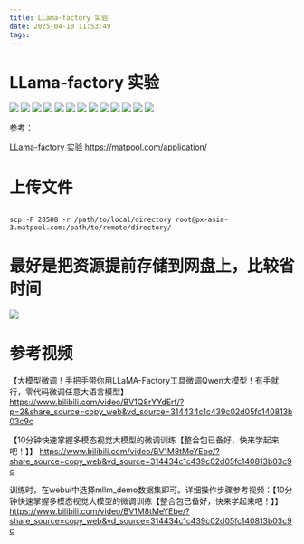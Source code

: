 ```yaml
---
title: LLama-factory 实验
date: 2025-04-10 11:53:49
tags:
---
```



# LLama-factory 实验


![](../images/llama_factory/img00.png)
![](../images/llama_factory/img01.png)
![](../images/llama_factory/img02.png)
![](../images/llama_factory/img03.png)
![](../images/llama_factory/img04.png)
![](../images/llama_factory/img05.png)
![](../images/llama_factory/img06.png)
![](../images/llama_factory/img07.png)
![](../images/llama_factory/img08.png)
![](../images/llama_factory/img09.png)
![](../images/llama_factory/img10.png)
![](../images/llama_factory/img11.png)
![](../images/llama_factory/img12.png)


参考：

[LLama-factory 实验](https://github.com/huggingface/llama-factory)
https://matpool.com/application/


# 上传文件 

```

scp -P 28508 -r /path/to/local/directory root@px-asia-3.matpool.com:/path/to/remote/directory/

```

# 最好是把资源提前存储到网盘上，比较省时间

![](../images/llama_factory/img13.png)

# 参考视频
【大模型微调！手把手带你用LLaMA-Factory工具微调Qwen大模型！有手就行，零代码微调任意大语言模型】 https://www.bilibili.com/video/BV1Q8rYYdErf/?p=2&share_source=copy_web&vd_source=314434c1c439c02d05fc140813b03c9c

【10分钟快速掌握多模态视觉大模型的微调训练【整合包已备好，快来学起来吧！】】 https://www.bilibili.com/video/BV1M8tMeYEbe/?share_source=copy_web&vd_source=314434c1c439c02d05fc140813b03c9c


训练时，在webui中选择mllm_demo数据集即可。详细操作步骤参考视频：【10分钟快速掌握多模态视觉大模型的微调训练【整合包已备好，快来学起来吧！】】 https://www.bilibili.com/video/BV1M8tMeYEbe/?share_source=copy_web&vd_source=314434c1c439c02d05fc140813b03c9c

